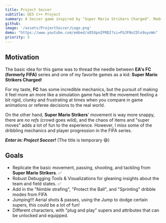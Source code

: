 ```yaml
---
title: Project Soccer
subtitle: UE5 C++ Project
summary: A Soccer game inspired by "Super Mario Strikers Charged". Made in Unreal Engine 5 and written primarily in C++.
github:
image: '/assets/ProjectSoccer/Logo.png'
demo: "https://www.youtube.com/embed/xD5XpoIPRDI?si=FbJFNsCDlo9uyvWo"
priority: 5
---
```

## Motivation
The basic idea for this game was to thread the needle between **EA's FC (formerly FIFA)** series and one of my favorite games as a kid: **Super Mario Strikers Charged**!

For my taste, **FC** has some incredible mechanics, but the pursuit of making it feel more an more like a simulation game has left the movement feeling a bit rigid, clunky and frustrating at times when you compare in game animations or referee decisions to the real world. 

On the other hand, **Super Mario Strikers**' movement is way more snappy, there are *no refs* (crowd goes wild), and the chaos of items and "super moves" adds a lot of fun to the experience. However, I miss some of the dribbling mechanics and player progression in the FIFA series.

***Enter in: Project Soccer!*** (The title is temporary 😅)

## Goals
- Replicate the basic movement, passing, shooting, and tackling from **Super Mario Strikers**. ✅
- Robust Debugging Tools & Visualizations for gleaning insights about the team and field states. ✅
- Add in the "Nimble strafing", "Protect the Ball", and "Sprinting" dribble modes from FIFA
- Jumping!!! Aerial shots & passes, using the Jump to dodge certain supers, this could be a lot of fun!
- Different characters, with "plug and play" supers and attributes that can be unlocked and equipped.